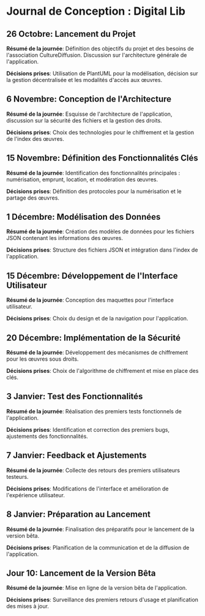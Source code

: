 # Journal de Conception : Digital Lib

## 26 Octobre: Lancement du Projet
**Résumé de la journée**: Définition des objectifs du projet et des besoins de l'association CultureDiffusion. Discussion sur l'architecture générale de l'application.

**Décisions prises**: Utilisation de PlantUML pour la modélisation, décision sur la gestion décentralisée et les modalités d'accès aux œuvres.

## 6 Novembre: Conception de l'Architecture
**Résumé de la journée**: Esquisse de l'architecture de l'application, discussion sur la sécurité des fichiers et la gestion des droits.

**Décisions prises**: Choix des technologies pour le chiffrement et la gestion de l'index des œuvres.

## 15 Novembre: Définition des Fonctionnalités Clés
**Résumé de la journée**: Identification des fonctionnalités principales : numérisation, emprunt, location, et modération des œuvres.

**Décisions prises**: Définition des protocoles pour la numérisation et le partage des œuvres.

## 1 Décembre: Modélisation des Données
**Résumé de la journée**: Création des modèles de données pour les fichiers JSON contenant les informations des œuvres.

**Décisions prises**: Structure des fichiers JSON et intégration dans l'index de l'application.

## 15 Décembre: Développement de l'Interface Utilisateur
**Résumé de la journée**: Conception des maquettes pour l'interface utilisateur.

**Décisions prises**: Choix du design et de la navigation pour l'application.

## 20 Décembre: Implémentation de la Sécurité
**Résumé de la journée**: Développement des mécanismes de chiffrement pour les œuvres sous droits.

**Décisions prises**: Choix de l'algorithme de chiffrement et mise en place des clés.

## 3 Janvier: Test des Fonctionnalités
**Résumé de la journée**: Réalisation des premiers tests fonctionnels de l'application.

**Décisions prises**: Identification et correction des premiers bugs, ajustements des fonctionnalités.

## 7 Janvier: Feedback et Ajustements
**Résumé de la journée**: Collecte des retours des premiers utilisateurs testeurs.

**Décisions prises**: Modifications de l'interface et amélioration de l'expérience utilisateur.

## 8 Janvier: Préparation au Lancement
**Résumé de la journée**: Finalisation des préparatifs pour le lancement de la version bêta.

**Décisions prises**: Planification de la communication et de la diffusion de l'application.

## Jour 10: Lancement de la Version Bêta
**Résumé de la journée**: Mise en ligne de la version bêta de l'application.

**Décisions prises**: Surveillance des premiers retours d'usage et planification des mises à jour.
